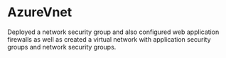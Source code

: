 # AzureVnet
Deployed a network security group and also configured web application firewalls as well as created a virtual network with application security groups and network security groups.
